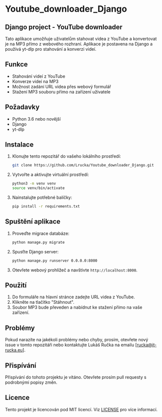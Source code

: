# Youtube_downloader_Django

## Django project - YouTube downloader

Tato aplikace umožňuje uživatelům stahovat videa z YouTube a konvertovat je na MP3 přímo z webového rozhraní. Aplikace je postavena na Django a používá yt-dlp pro stahování a konverzi videí.

## Funkce

- Stahování videí z YouTube
- Konverze videí na MP3
- Možnost zadání URL videa přes webový formulář
- Stažení MP3 souboru přímo na zařízení uživatele

## Požadavky

- Python 3.6 nebo novější
- Django
- yt-dlp

## Instalace

1. Klonujte tento repozitář do vašeho lokálního prostředí:
    ```bash
    git clone https://github.com/Lrucka/Youtube_downloader_Django.git
    ```

2. Vytvořte a aktivujte virtuální prostředí:
    ```bash
    python3 -m venv venv
    source venv/bin/activate
    ```

3. Nainstalujte potřebné balíčky:
    ```bash
    pip install -r requirements.txt
    ```

## Spuštění aplikace

1. Proveďte migrace databáze:
    ```bash
    python manage.py migrate
    ```

2. Spusťte Django server:
    ```bash
    python manage.py runserver 0.0.0.0:8000
    ```

3. Otevřete webový prohlížeč a navštivte `http://localhost:8000`.

## Použití

1. Do formuláře na hlavní stránce zadejte URL videa z YouTube.
2. Klikněte na tlačítko "Stáhnout".
3. Soubor MP3 bude převeden a nabídnut ke stažení přímo na vaše zařízení.

## Problémy

Pokud narazíte na jakékoli problémy nebo chyby, prosím, otevřete nový issue v tomto repozitáři nebo kontaktujte Lukáš Ručka na emailu [rucka@it-rucka.eu].

## Přispívání

Přispívání do tohoto projektu je vítáno. Otevřete prosím pull requesty s podrobnými popisy změn.

## Licence

Tento projekt je licencován pod MIT licencí. Viz [LICENSE](./LICENSE) pro více informací.




